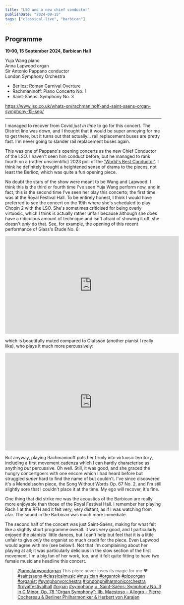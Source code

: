 ```yaml
---
title: "LSO and a new chief conductor"
publishDate: "2024-09-15"
tags: ["classical-live", "barbican"]
---
```


## Programme

**19:00, 15 September 2024, Barbican Hall**

Yuja Wang piano<br />
Anna Lapwood organ<br />
Sir Antonio Pappano conductor<br/>
London Symphony Orchestra

- Berlioz: Roman Carnival Overture
- Rachmaninoff: Piano Concerto No. 1
- Saint-Saëns: Symphony No. 3

https://www.lso.co.uk/whats-on/rachmaninoff-and-saint-saens-organ-symphony-15-sep/

------------

I managed to recover from Covid _just in time_ to go for this concert.
The District line was down, and I thought that it would be super annoying for me to get there, but it turns out that actually... rail replacement buses are pretty fast.
I'm never going to slander rail replacement buses again.

This was one of Pappano's opening concerts as the new Chief Conductor of the LSO.
I haven't seen him conduct before, but he managed to rank fourth on a (rather unscientific) 2023 poll of the ['World's Best Conductor'](https://bachtrack.com/worlds-best-orchestra-best-conductor-critics-choice-september-2023).
I think he definitely brought a heightened sense of drama to the pieces, not least the Berlioz, which was quite a fun opening piece.

No doubt the stars of the show were meant to be Wang and Lapwood.
I think this is the third or fourth time I've seen Yuja Wang perform now, and in fact, this is the second time I've seen her play this concerto; the first time was at the Royal Festival Hall.
To be entirely honest, I think I would have preferred to see the concert on the 19th where she's scheduled to play Chopin 2 with the LSO.
She's sometimes criticised for being overly virtuosic, which I think is actually rather unfair because although she does have a ridiculous amount of technique and isn't afraid of showing it off, she doesn't _only_ do that.
See, for example, the opening of this recent performance of Glass's Etude No. 6:

<iframe width="560" height="315" src="https://www.youtube.com/embed/RJkeKmtLnDY?si=RKDtgAmgFf-x3eTq" title="YouTube video player" frameborder="0" allow="accelerometer; autoplay; clipboard-write; encrypted-media; gyroscope; picture-in-picture; web-share" referrerpolicy="strict-origin-when-cross-origin" allowfullscreen></iframe>

which is beautifully muted compared to Ólafsson (another pianist I really like), who plays it much more percussively:

<iframe width="560" height="315" src="https://www.youtube.com/embed/80-lRYAtaU0?si=DSlqHSZ-go-euKXb" title="YouTube video player" frameborder="0" allow="accelerometer; autoplay; clipboard-write; encrypted-media; gyroscope; picture-in-picture; web-share" referrerpolicy="strict-origin-when-cross-origin" allowfullscreen></iframe>

But anyway, playing Rachmaninoff puts her firmly into virtuosic territory, including a first movement cadenza which I can hardly characterise as anything _but_ percussive.
Oh well.
Still, it was good, and she graced the hungry concertgoers with one encore which I had heard before but struggled _super_ hard to find the name of but couldn't.
I've since discovered it's a Mendelssohn piece, the Song Without Words Op. 67 No. 2, and I'm still slightly sore that I couldn't place it at the time.
My ego will recover, it's fine.

One thing that did strike me was the acoustics of the Barbican are really more enjoyable than those of the Royal Festival Hall.
I remember her playing Rach 1 at the RFH and it felt very, very distant, as if I was watching from afar.
The sound in the Barbican was much more immediate.

The second half of the concert was just Saint-Saëns, making for what felt like a slightly short programme overall.
It was very good, and I particularly enjoyed the pianists' little dances, but I can't help but feel that it is a little unfair to give _only_ the organist so much credit for the piece.
Even Lapwood would agree with me (see below!).
Not that I'm complaining about her playing at all; it was particularly delicious in the slow section of the first movement.
I'm a big fan of her work, too, and it felt quite fitting to have two female musicians headline this concert.

<blockquote class="tiktok-embed" cite="https://www.tiktok.com/@annalapwoodorgan/video/7304751941303668001" data-video-id="7304751941303668001" style="max-width: 605px;min-width: 325px;" > <section> <a target="_blank" title="@annalapwoodorgan" href="https://www.tiktok.com/@annalapwoodorgan?refer=embed">@annalapwoodorgan</a> This piece never loses its magic for me ❤️ <a title="saintsaens" target="_blank" href="https://www.tiktok.com/tag/saintsaens?refer=embed">#saintsaens</a> <a title="classicalmusic" target="_blank" href="https://www.tiktok.com/tag/classicalmusic?refer=embed">#classicalmusic</a> <a title="musician" target="_blank" href="https://www.tiktok.com/tag/musician?refer=embed">#musician</a> <a title="organtok" target="_blank" href="https://www.tiktok.com/tag/organtok?refer=embed">#organtok</a> <a title="pipeorgan" target="_blank" href="https://www.tiktok.com/tag/pipeorgan?refer=embed">#pipeorgan</a> <a title="organist" target="_blank" href="https://www.tiktok.com/tag/organist?refer=embed">#organist</a> <a title="symphonyorchestra" target="_blank" href="https://www.tiktok.com/tag/symphonyorchestra?refer=embed">#symphonyorchestra</a> <a title="londonphilharmonicorchestra" target="_blank" href="https://www.tiktok.com/tag/londonphilharmonicorchestra?refer=embed">#londonphilharmonicorchestra</a> <a title="royalfestivalhall" target="_blank" href="https://www.tiktok.com/tag/royalfestivalhall?refer=embed">#royalfestivalhall</a> <a title="organ" target="_blank" href="https://www.tiktok.com/tag/organ?refer=embed">#organ</a> <a title="symphony" target="_blank" href="https://www.tiktok.com/tag/symphony?refer=embed">#symphony</a> <a target="_blank" title="♬ Saint-Saëns: Symphony No. 3 in C Minor, Op. 78 &#34;Organ Symphony&#34;: IIb. Maestoso – Allegro - Pierre Cochereau &#38; Berliner Philharmoniker &#38; Herbert von Karajan" href="https://www.tiktok.com/music/Saint-Saëns-Symphony-No-3-in-C-Minor-Op-78-Organ-Symphony-IIb-Maestoso-–-Allegro-6940480959703697410?refer=embed">♬ Saint-Saëns: Symphony No. 3 in C Minor, Op. 78 &#34;Organ Symphony&#34;: IIb. Maestoso – Allegro - Pierre Cochereau &#38; Berliner Philharmoniker &#38; Herbert von Karajan</a> </section> </blockquote> <script async src="https://www.tiktok.com/embed.js"></script>

